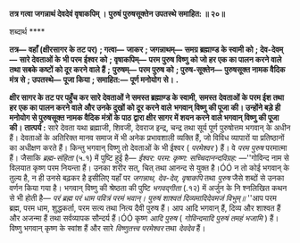 **तत्र गत्वा जगन्नाथं देवदेवं वृषाकपिम् ।** **पुरुषं पुरुषसूक्तेन उपतस्थे समाहित: ॥ २०॥** 

शब्दार्थ **** 

**तत्र—** **वहाँ (क्षीरसागर के तट पर)** **; गत्वा—** **जाकर** **; जगन्नाथम्—** **समग्र ब्रह्माण्ड के स्वामी को** **; देव-देवम्—** **सारे देवताओं के** **भी परम ईश्वर को** **; वृषाकपिम्—** **परम पुरुष विष्णु को जो हर एक का पालन करने वाले तथा सबके कष्टों को दूर करने वाले हैं** **;** **पुरुषम्—** **परम पुरुष को** **; पुरुष-सूक्तेन—** **पुरुषसूक्त नामक वैदिक मंत्र से** **; उपतस्थे—** **पूजा किया** **; समाहित:—** **पूर्ण मनोयोग** **से।** **.** 

**क्षीर सागर के तट पर पहुँच कर सारे देवताओं ने समस्त ब्रह्माण्ड के स्वामी, समस्त** **देवताओं के परम ईश तथा हर एक का पालन करने वाले और उनके दुखों को दूर करने वाले** **भगवान् विष्णु की पूजा की। उन्होंने बड़े ही मनोयोग से पुरुषसूक्त नामक वैदिक मंत्रों के पाठ** **द्वारा क्षीर सागर में शयन करने वाले भगवान् विष्णु की पूजा की।** **तात्पर्य :** सारे देवता यथा ब्रह्माजी, शिवजी, देवराज इन्द्र, चन्द्र तथा सूर्य पूर्ण पुरुषोत्तम भगवान् के अधीन हैं। देवताओं के अतिरिक्त मानव समाज में भी अनेक प्रभावशाली व्यक्ति हैं, जो विविध व्यापारों या प्रतिष्ठानों का अधीक्षण करते हैं। किन्तु भगवान् विष्णु तो देवताओं के भी ईश्वर ( *परमेश्वर* ) हैं। वे *परम पुरुष* परमात्मा हैं। जैसाकि *ब्रह्म-संहिता* (५.१) में पुष्टि हुई है— *ईश्वर: परम: कृष्ण:* *सच्चिदानन्दविग्रह:* —''गोविन्द नाम से विलयात कृष्ण परम नियन्ता हैं। उनका शरीर सत्, चित् तथा आनन्द से युक्त है।ÓÓ न तो कोई भगवान् के तुल्य है, न ही उनसे बढ़कर है इसीलिए यहाँ पर *जगन्नाथ,* *देव-देव, वृषाकपि* तथा *पुरुष* जैसे शब्दों से उनका वर्णन किया गया है। भगवान् विष्णु की श्रेष्ठता की पुष्टि *भगवद्गीता* (.१२) में अर्जुन के नि श्नलिखित कथन से भी होती है— *परं ब्रह्म परं धाम पवित्रं परमं भवान्।* *पुरुषं शाश्वतं दिव्यमादिदेवमजं विभुम्॥* ''आप परम ब्रह्म, परम धाम, शुद्धकर्ता, परम सत्य तथा नित्य दैवी पुरुष हैं। आप आदि भगवान् हैं, दिव्य और शाश्वत हैं और अजन्मा हैं तथा सर्वव्यापक सौन्दर्य हैं।ÓÓ कृष्ण *आदि पुरुष* ( *गोविन्दमादि* *पुरुषं तमहं भजामि* ) हैं। विष्णु भगवान् कृष्ण के स्वांश हैं और सारे *विष्णुतत्त्व परमेश्वर* तथा *देवदेव*  हैं।  
